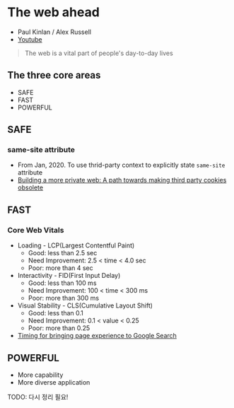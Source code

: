 # The web ahead
- Paul Kinlan / Alex Russell
- [Youtube](https://www.youtube.com/watch?v=RDRcP1JX0TI&list=PLNYkxOF6rcIDzLmWaDwfHVZJl1Q5RFgOR&index=14)

> The web is a vital part of people's day-to-day lives

## The three core areas
- SAFE
- FAST
- POWERFUL

## SAFE

### same-site attribute
- From Jan, 2020. To use thrid-party context to explicitly state `same-site` attribute
- [Building a more private web: A path towards making third party cookies obsolete](https://blog.chromium.org/2020/01/building-more-private-web-path-towards.html)

## FAST

### Core Web Vitals
- Loading - LCP(Largest Contentful Paint)
   - Good: less than 2.5 sec
   - Need Improvement: 2.5 < time < 4.0 sec
   - Poor: more than 4 sec
- Interactivity - FID(First Input Delay)
   - Good: less than 100 ms
   - Need Improvement: 100 < time < 300 ms
   - Poor: more than 300 ms
- Visual Stability - CLS(Cumulative Layout Shift)
   - Good: less than 0.1
   - Need Improvement: 0.1 < value < 0.25
   - Poor: more than 0.25
- [Timing for bringing page experience to Google Search](https://developers.google.com/search/blog/2020/11/timing-for-page-experience)

## POWERFUL
- More capability
- More diverse application

TODO: 다시 정리 필요!
